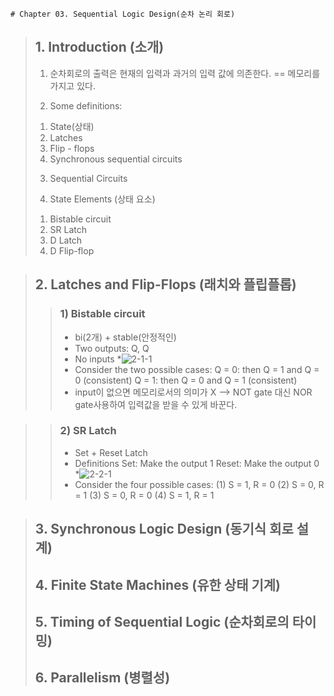 ~~~
# Chapter 03. Sequential Logic Design(순차 논리 회로)
~~~

> ## 1. Introduction (소개)
>
> 1. 순차회로의 출력은 현재의 입력과 과거의 입력 값에 의존한다. == 메모리를 가지고 있다.
> 
> 2. Some definitions:
> 	1) State(상태)
> 	2) Latches
> 	3) Flip - flops
> 	4) Synchronous sequential circuits
> 	
> 3. Sequential Circuits
> 
> 4. State Elements (상태 요소)
> 	1) Bistable circuit
> 	2) SR Latch
> 	3) D Latch
> 	4) D Flip-flop


> ## 2. Latches and Flip-Flops (래치와 플립플롭)
>
>> ### 1) Bistable circuit
>> - bi(2개) + stable(안정적인)
>> - Two outputs: Q, Q
>> - No inputs
>> *![2-1-1](이미지링크)
>> - Consider the two possible cases:
	Q = 0: then Q = 1 and Q = 0 (consistent)
	Q = 1: then Q = 0 and Q = 1 (consistent)
>> - input이 없으면 메모리로서의 의미가 X --> NOT gate 대신 NOR gate사용하여 입력값을 받을 수 있게 바꾼다.


>> ### 2) SR Latch
>> - Set + Reset Latch
>> - Definitions
	Set: Make the output 1
	Reset: Make the output 0
>> *![2-2-1](이미지링크)
>> - Consider the four possible cases:
	(1) S = 1, R = 0
	(2) S = 0, R = 1
	(3) S = 0, R = 0
	(4) S = 1, R = 1











> ## 3. Synchronous Logic Design (동기식 회로 설계)
> ## 4. Finite State Machines (유한 상태 기계)
> ## 5. Timing of Sequential Logic (순차회로의 타이밍)
> ## 6. Parallelism (병렬성)





